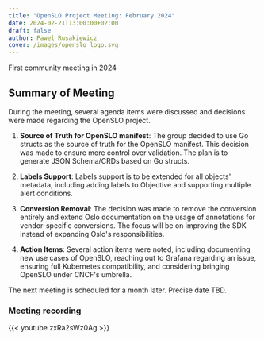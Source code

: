 ```yaml
---
title: "OpenSLO Project Meeting: February 2024"
date: 2024-02-21T13:00:00+02:00
draft: false
author: Pawel Rusakiewicz
cover: /images/openslo_logo.svg
---
```

First community meeting in 2024

## Summary of Meeting

During the meeting, several agenda items were discussed and decisions were made regarding the OpenSLO project.

1. **Source of Truth for OpenSLO manifest**:
   The group decided to use Go structs as the source of truth for the OpenSLO manifest. This decision was made to ensure more control over validation. The plan is to generate JSON Schema/CRDs based on Go structs.

2. **Labels Support**:
   Labels support is to be extended for all objects' metadata, including adding labels to Objective and supporting multiple alert conditions.

3. **Conversion Removal**:
   The decision was made to remove the conversion entirely and extend Oslo documentation on the usage of annotations for vendor-specific conversions. The focus will be on improving the SDK instead of expanding Oslo's responsibilities.

4. **Action Items**:
   Several action items were noted, including documenting new use cases of OpenSLO, reaching out to Grafana regarding an issue, ensuring full Kubernetes compatibility, and considering bringing OpenSLO under CNCF's umbrella.

The next meeting is scheduled for a month later. Precise date TBD.

### Meeting recording
{{< youtube zxRa2sWz0Ag >}}